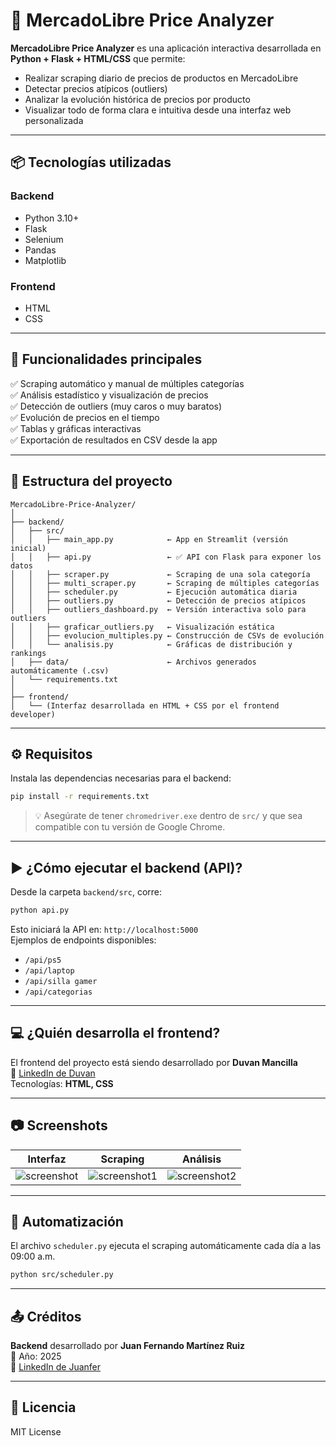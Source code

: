 
# 🛒 MercadoLibre Price Analyzer

**MercadoLibre Price Analyzer** es una aplicación interactiva desarrollada en **Python + Flask + HTML/CSS** que permite:

- Realizar scraping diario de precios de productos en MercadoLibre  
- Detectar precios atípicos (outliers)  
- Analizar la evolución histórica de precios por producto  
- Visualizar todo de forma clara e intuitiva desde una interfaz web personalizada  

---

## 📦 Tecnologías utilizadas

### Backend
- Python 3.10+  
- Flask  
- Selenium  
- Pandas  
- Matplotlib  

### Frontend
- HTML  
- CSS   

---

## 🚀 Funcionalidades principales

✅ Scraping automático y manual de múltiples categorías  
✅ Análisis estadístico y visualización de precios  
✅ Detección de outliers (muy caros o muy baratos)  
✅ Evolución de precios en el tiempo  
✅ Tablas y gráficas interactivas  
✅ Exportación de resultados en CSV desde la app  

---

## 📁 Estructura del proyecto

```
MercadoLibre-Price-Analyzer/
│
├── backend/
│   ├── src/
│   │   ├── main_app.py            ← App en Streamlit (versión inicial)
│   │   ├── api.py                 ← ✅ API con Flask para exponer los datos
│   │   ├── scraper.py             ← Scraping de una sola categoría
│   │   ├── multi_scraper.py       ← Scraping de múltiples categorías
│   │   ├── scheduler.py           ← Ejecución automática diaria
│   │   ├── outliers.py            ← Detección de precios atípicos
│   │   ├── outliers_dashboard.py  ← Versión interactiva solo para outliers
│   │   ├── graficar_outliers.py   ← Visualización estática
│   │   ├── evolucion_multiples.py ← Construcción de CSVs de evolución
│   │   └── analisis.py            ← Gráficas de distribución y rankings
│   ├── data/                      ← Archivos generados automáticamente (.csv)
│   └── requirements.txt
│
├── frontend/
│   └── (Interfaz desarrollada en HTML + CSS por el frontend developer)
```

---

## ⚙️ Requisitos

Instala las dependencias necesarias para el backend:

```bash
pip install -r requirements.txt
```

> 💡 Asegúrate de tener `chromedriver.exe` dentro de `src/` y que sea compatible con tu versión de Google Chrome.

---

## ▶️ ¿Cómo ejecutar el backend (API)?

Desde la carpeta `backend/src`, corre:

```bash
python api.py
```

Esto iniciará la API en: `http://localhost:5000`  
Ejemplos de endpoints disponibles:

- `/api/ps5`
- `/api/laptop`
- `/api/silla gamer`
- `/api/categorias`

---

## 💻 ¿Quién desarrolla el frontend?

El frontend del proyecto está siendo desarrollado por **Duvan Mancilla**  
🔗 [LinkedIn de Duvan](https://www.linkedin.com/in/duvan-mancilla/)  
Tecnologías: **HTML, CSS**

---

## 📷 Screenshots

| Interfaz | Scraping | Análisis |
|----------|----------|----------|
| ![screenshot](screenshots/screenshot.png) | ![screenshot1](screenshots/screenshot1.png) | ![screenshot2](screenshots/screenshot2.png) |

---

## 📅 Automatización

El archivo `scheduler.py` ejecuta el scraping automáticamente cada día a las 09:00 a.m.

```bash
python src/scheduler.py
```

---

## 📤 Créditos

**Backend** desarrollado por **Juan Fernando Martínez Ruiz**  
📅 Año: 2025  
🔗 [LinkedIn de Juanfer](https://www.linkedin.com/in/juanfermartinez/)

---

## 📄 Licencia

MIT License
